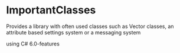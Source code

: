 # ImportantClasses
Provides a library with often used classes such as Vector classes, an attribute based settings system or a messaging system

using C# 6.0-features